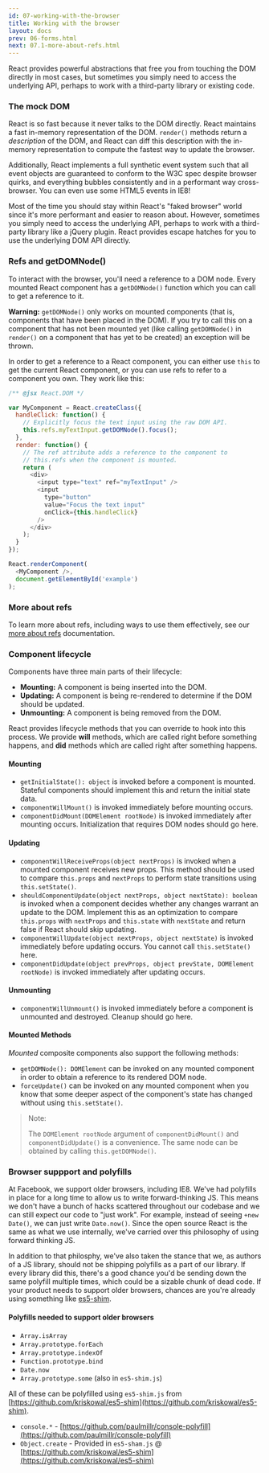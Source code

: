 ```yaml
---
id: 07-working-with-the-browser
title: Working with the browser
layout: docs
prev: 06-forms.html
next: 07.1-more-about-refs.html
---
```

React provides powerful abstractions that free you from touching the DOM directly in most cases, but sometimes you simply need to access the underlying API, perhaps to work with a third-party library or existing code.

### The mock DOM

React is so fast because it never talks to the DOM directly. React maintains a fast in-memory representation of the DOM. `render()` methods return a *description* of the DOM, and React can diff this description with the in-memory representation to compute the fastest way to update the browser.

Additionally, React implements a full synthetic event system such that all event objects are guaranteed to conform to the W3C spec despite browser quirks, and everything bubbles consistently and in a performant way cross-browser. You can even use some HTML5 events in IE8!

Most of the time you should stay within React's "faked browser" world since it's more performant and easier to reason about. However, sometimes you simply need to access the underlying API, perhaps to work with a third-party library like a jQuery plugin. React provides escape hatches for you to use the underlying DOM API directly.

### Refs and getDOMNode()

To interact with the browser, you'll need a reference to a DOM node. Every mounted React component has a `getDOMNode()` function which you can call to get a reference to it.

**Warning:** `getDOMNode()` only works on mounted components (that is, components that have been placed in the DOM). If you try to call this on a component that has not been mounted yet (like calling `getDOMNode()` in `render()` on a component that has yet to be created) an exception will be thrown.

In order to get a reference to a React component, you can either use `this` to get the current React component, or you can use refs to refer to a component you own. They work like this:

```javascript
/** @jsx React.DOM */

var MyComponent = React.createClass({
  handleClick: function() {
    // Explicitly focus the text input using the raw DOM API.
    this.refs.myTextInput.getDOMNode().focus();
  },
  render: function() {
    // The ref attribute adds a reference to the component to
    // this.refs when the component is mounted.
    return (
      <div>
        <input type="text" ref="myTextInput" />
        <input
          type="button"
          value="Focus the text input"
          onClick={this.handleClick}
        />
      </div>
    );
  }
});

React.renderComponent(
  <MyComponent />,
  document.getElementById('example')
);
```

### More about refs

To learn more about refs, including ways to use them effectively, see our [more about refs](./07.1-more-about-refs.html) documentation.

### Component lifecycle

Components have three main parts of their lifecycle:
- **Mounting:** A component is being inserted into the DOM.
- **Updating:** A component is being re-rendered to determine if the DOM should be updated.
- **Unmounting:** A component is being removed from the DOM.

React provides lifecycle methods that you can override to hook into this process. We provide **will** methods, which are called right before something happens, and **did** methods which are called right after something happens.

#### Mounting

 - `getInitialState(): object` is invoked before a component is mounted. Stateful components should implement this and return the initial state data.
 - `componentWillMount()` is invoked immediately before mounting occurs.
 - `componentDidMount(DOMElement rootNode)` is invoked immediately after mounting occurs. Initialization that requires DOM nodes should go here.

#### Updating

 - `componentWillReceiveProps(object nextProps)` is invoked when a mounted component receives new props. This method should be used to compare `this.props` and `nextProps` to perform state transitions using `this.setState()`.
 - `shouldComponentUpdate(object nextProps, object nextState): boolean` is invoked when a component decides whether any changes warrant an update to the DOM. Implement this as an optimization to compare `this.props` with `nextProps` and `this.state` with `nextState` and return false if React should skip updating.
 - `componentWillUpdate(object nextProps, object nextState)` is invoked immediately before updating occurs. You cannot call `this.setState()` here.
 - `componentDidUpdate(object prevProps, object prevState, DOMElement rootNode)` is invoked immediately after updating occurs.

#### Unmounting

 - `componentWillUnmount()` is invoked immediately before a component is unmounted and destroyed. Cleanup should go here.

#### Mounted Methods

_Mounted_ composite components also support the following methods:

 - `getDOMNode(): DOMElement` can be invoked on any mounted component in order to obtain a reference to its rendered DOM node.
 - `forceUpdate()` can be invoked on any mounted component when you know that some deeper aspect of the component's state has changed without using `this.setState()`.

> Note:
>
> The `DOMElement rootNode` argument of `componentDidMount()` and
> `componentDidUpdate()` is a convenience. The same node can be obtained by
> calling `this.getDOMNode()`.

### Browser suppport and polyfills

At Facebook, we support older browsers, including IE8. We've had polyfills in place for a long time to allow us to write forward-thinking JS. This means we don't have a bunch of hacks scattered throughout our codebase and we can still expect our code to "just work". For example, instead of seeing `+new Date()`, we can just write `Date.now()`. Since the open source React is the same as what we use internally, we've carried over this philosophy of using forward thinking JS.

In addition to that philosphy, we've also taken the stance that we, as authors of a JS library, should not be shipping polyfills as a part of our library. If every library did this, there's a good chance you'd be sending down the same polyfill multiple times, which could be a sizable chunk of dead code. If your product needs to support older browsers, chances are you're already using something like [es5-shim](https://github.com/kriskowal/es5-shim).


#### Polyfills needed to support older browsers

* `Array.isArray`
* `Array.prototype.forEach`
* `Array.prototype.indexOf`
* `Function.prototype.bind`
* `Date.now`
* `Array.prototype.some` (also in `es5-shim.js`)

All of these can be polyfilled using `es5-shim.js` from [https://github.com/kriskowal/es5-shim](https://github.com/kriskowal/es5-shim).

* `console.*` - [https://github.com/paulmillr/console-polyfill](https://github.com/paulmillr/console-polyfill)
* `Object.create` - Provided in `es5-sham.js` @ [https://github.com/kriskowal/es5-shim](https://github.com/kriskowal/es5-shim)
